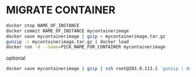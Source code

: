 # MIGRATE CONTAINER

``` bash
docker stop NAME_OF_INSTANCE
docker commit NAME_OF_INSTANCE mycontainerimage
docker save mycontainerimage | gzip > mycontainerimage.tar.gz
gunzip -c mycontainerimage.tar.gz | docker load
docker run -d --name=PICK_NAME_FOR_CONTAINER mycontainerimage
```

optional

``` bash
docker save mycontainerimage | gzip | ssh root@203.0.113.1 'gunzip | docker load'31
```

